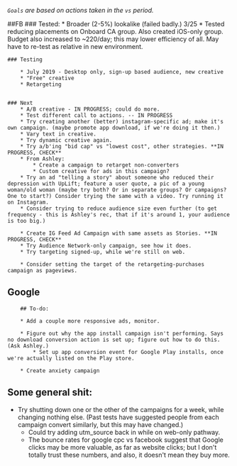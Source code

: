 *`Goals` are based on actions taken in the `vs` period.*

##FB
    ### Tested:
		* Broader (2-5%) lookalike (failed badly.)
	3/25
		* Tested reducing placements on Onboard CA group. Also created iOS-only group. Budget also increased to ~220/day; this may lower efficiency of all. May have to re-test as relative in new environment.

    ### Testing

        * July 2019 - Desktop only, sign-up based audience, new creative
		* "Free" creative
		* Retargeting


	### Next
		* A/B creative - IN PROGRESS; could do more.
		* Test different call to actions. -- IN PROGRESS
		* Try creating another (better) instagram-specific ad; make it's own campaign. (maybe promote app download, if we're doing it then.)
		* Vary text in creative.
		* Try dynamic creative again.
		* Try a/b'ing "bid cap" vs "lowest cost", other strategies. **IN PROGRESS, CHECK**
		* From Ashley:
			* Create a campaign to retarget non-converters
			* Custom creative for ads in this campaign?
		* Try an ad "telling a story" about someone who reduced their depression with UpLift; feature a user quote, a pic of a young woman/old woman (maybe try both? Or in separate groups? Or campaigns? One to start?) Consider trying the same with a video. Try running it on Instagram.
		* Consider trying to reduce audience size even further (to get frequency - this is Ashley's rec, that if it's around 1, your audience is too big.)

		* Create IG Feed Ad Campaign with same assets as Stories. **IN PROGRESS, CHECK**
		* Try Audience Network-only campaign, see how it does.
		* Try targeting signed-up, while we're still on web.

		* Consider setting the target of the retargeting-purchases campaign as pageviews. 


## Google



		## To-do:

		* Add a couple more responsive ads, monitor.

		* Figure out why the app install campaign isn't performing. Says no download conversion action is set up; figure out how to do this. (Ask Ashley.)
			* Set up app conversion event for Google Play installs, once we're actually listed on the Play store. 

		* Create anxiety campaign
		

## Some general shit:

* Try shutting down one or the other of the campaigns for a week, while changing nothing else. (Past tests have suggested people from each campaign convert similarly, but this may have changed.)
  * Could try adding utm_source back in while on web-only pathway.
  * The bounce rates for google cpc vs facebook suggest that Google clicks may be more valuable, as far as website clicks; but I don't totally trust these numbers, and also, it doesn't mean they buy more.  
